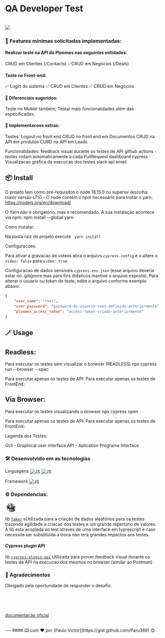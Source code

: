 # QA Developer Test
<br>
<img height="30px" src="https://uploads-ssl.webflow.com/61afa420e611dbd8b4a5856e/62029fbeebcf51ae7cda78a2_logo-horizontal-brand.svg">
<br>

### 🚀 Features minimas solicitadas implementadas:

#### Realizar teste na API do Ploomes nas seguintes entidades:
CRUD em Clientes (/Contacts)
✅CRUD em Negócios (/Deals)

#### Teste no Front-end: 
✅ Login do sistema
✅ CRUD em Clientes
✅ CRUD em Negócios

#### 🚀 Diferenciais sugeridos:

Teste no Mobile também;
Testar mais funcionalidades além das especificadas;

#### 🚀 Implementacoes extras: 

Testes: 
Logout no front end
CRUD no front end em Documentos
CRUD na API em produtos
CURD na API em Leads

Funcionalidades:
feedback visual durante os testes de API
github actions - testes rodam automaticamente a cada PullRequest
dashboard cypress - Visualizacao grafica da execucao dos testes
slack
api email



##  📦 Install

O projeto tem como pré-requisitos o node 16.15.0 ou superior (escolha maior versão LTS) - O node contém o npm necessário para instar o yarn. https://nodejs.org/en/download/

O Yarn não é obrigatório, mas é recomendado. A sua instalação acontece via npm: npm install --global yarn

Como instalar:

Na pasta raiz do projeto execute 
``` yarn install```

Configuracoes:

Para ativar a gravacao de videos abra o arquivo ```cypress.config``` e a altere o `video: false` para `video: true`

Configuracao de dados sensiveis ```cypress.env.json``` (esse arquivo deveria estar no .gitignore mas para fins didaticos mantive o arquivo exposto). Para alterar o usuario ou token de teste, edite o arquivo conforme exemplo abaixo:

```json
{
    "user_name": "root",
    "user_password": "password-do-usuario-root-definido-anteriormente",
    "ploomes_access_token": "access-token-criado-anteriormente"
}

```

##  🪄 Usage

## Readless:
Para executar os testes sem visualizar o browser (READLESS)
npx cypress run --browser <browserName> --spec <localDosTestes> 

Para executar apenas os testes de API: 
Para executar apenas os testes de FrontEnd: 

## Via Browser:
Para executar os testes visualizando o browser
npx cypress open  

Para executar apenas os testes de API: 
Para executar apenas os testes de FrontEnd: 


Legenda dos Testes:

GUI - Graphical user interface 
API - Aplication Programa Interface


###  🛠️ Desenvolvido em as tecnologias

Linguagens
<img align="center" alt="JS" height="30" width="40" src="https://cdn.worldvectorlogo.com/logos/javascript-1.svg">
<img align="center" alt="JS" height="30" width="40" src="https://cdn.worldvectorlogo.com/logos/typescript.svg">

Framework
<img align="center" alt="JS" height="30" width="40" src="https://www.cypress.io/images/layouts/shared/navbar-brand.svg">


### ⚙️ Dependencias:

<img align="center" alt="Faker" height="30" width="40" src="https://raw.githubusercontent.com/faker-js/faker/HEAD/docs/public/logo.svg">

 _lib_ [`faker`](https://www.npmjs.com/package/@faker-js/faker) sUtilizada para a criação de dados aleatórios para os testes trazendo agilidade a criacao dos testes e um grande repertorio de valores.
 A lib esta acoplada ao test atraves de uma interface em typrescript e caso necessite ser substituida a troca nao tera grandes impactos aos testes.
 
#### Cypress plugin API 
 
 _lib_ [`cypress-plugin-api`](https://www.npmjs.com/package/cypress-plugin-api) Utilizada para prover feedback visual durante os testes 
 de API na execucao dos mesmos no browser.(similar ao Postman)



###  🎁 Agradecimentos


Obrigado pela oportunidade de responder o desafio.

<br><br><br>

[documentação oficial](https://docs.cypress.io) 

<br>
---
####  ⌨️ com ❤️ por [Paulo Victor](https://gist.github.com/Paru369) 😊
